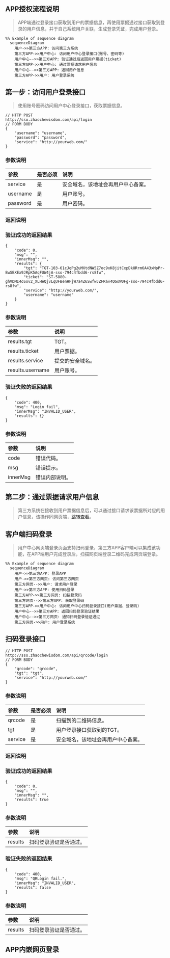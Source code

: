## APP授权流程说明

> APP端通过登录接口获取到用户的票据信息，再使用票据通过接口获取到登录的用户信息，并于自己系统用户关联，生成登录凭证，完成用户登录。

```mermaid
%% Example of sequence diagram
  sequenceDiagram
    用户->>第三方APP: 访问第三方系统
    第三方APP->>用户中心: 访问用户中心登录接口(账号、密码等)
    用户中心-->>第三方APP: 验证通过后返回用户票据(ticket)
    第三方APP->>用户中心: 通过票据请求用户信息
    用户中心-->>第三方APP: 返回用户信息
    第三方APP->>用户: 用户登录系统
```

## 第一步：访问用户登录接口

> 使用账号密码访问用户中心登录接口，获取票据信息。

```
// HTTP POST
http://sso.zhaochewisdom.com/api/login
// FORM BODY
{
	"username": "username",
	"password": "password",
	"service": "http://yourweb.com/"
}
```

### 参数说明

| 参数     | 是否必须 | 说明                               |
| :------- | :------- | :--------------------------------- |
| service  | 是       | 安全域名，该地址会再用户中心备案。 |
| username | 是       | 用户账号。                         |
| password | 是       | 用户密码。                         |

### 返回说明

### 验证成功的返回结果

```
{
	"code": 0,
	"msg": "",
	"innerMsg": "",
	"results": {
		"tgt": "TGT-103-61cJqPg2uMXtdNW5Z7oc9xK8jitCxpDkURrm6A43xMpPr-BwSBXEx9JRpK5AqFUW4jA-sso-794c4fbdd6-rs8fw",
		"ticket": "ST-5880-ghVDMI4oSov2_XLHeQjvLqUFBenHPjW7a4Z6SwfwJZFRav4QGoW0Fg-sso-794c4fbdd6-rs8fw",
		"service": "http://yourweb.com/",
		"username": "username"
	}
}
```

### 参数说明

| 参数             | 说明             |
| :--------------- | :--------------- |
| results.tgt      | TGT。            |
| results.ticket   | 用户票据。       |
| results.service  | 提交的安全域名。 |
| results.username | 用户账号。       |

### 验证失败的返回结果

```
{
	"code": 400,
	"msg": "Login fail",
	"innerMsg": "INVALID_USER",
	"results": {}
}
```

### 参数说明

| 参数     | 说明           |
| :------- | :------------- |
| code     | 错误代码。     |
| msg      | 错误提示。     |
| innerMsg | 错误内部说明。 |


## 第二步：通过票据请求用户信息

> 第三方系统在接收到用户票据信息后，可以通过接口请求该票据所对应的用户信息，该操作同网页端，[跳转查看](sso/pc?id=第二步：通过票据请求用户信息)。



## 客户端扫码登录

> 用户中心网页端登录页面支持扫码登录，第三方APP客户端可以集成该功能，在APP端用户完成登录后，扫描网页端登录二维码完成网页端登录。

```mermaid
%% Example of sequence diagram
  sequenceDiagram
    用户->>第三方APP: 登录APP
    用户->>第三方网页: 访问第三方网页
    第三方网页-->>用户: 请求用户登录
    用户->>第三方APP: 使用扫码登录
    第三方APP->>第三方网页: 扫描登录码
    第三方网页-->>第三方APP: 获取登录码
    第三方APP->>用户中心: 访问用户中心扫码登录接口(用户票据、登录码)
    用户中心-->>第三方APP: 返回扫码登录验证结果
    用户中心-->>第三方网页: 通知扫码登录验证通过
    第三方网页->>用户: 用户登录系统
```

## 扫码登录接口

```
// HTTP POST
http://sso.zhaochewisdom.com/api/qrcode/login
// FORM BODY
{
	"qrcode": "qrcode",
	"tgt": "tgt",
	"service": "http://yourweb.com/"
}
```

### 参数说明

| 参数    | 是否必须 | 说明                               |
| :------ | :------- | :--------------------------------- |
| qrcode  | 是       | 扫描到的二维码信息。               |
| tgt     | 是       | 用户登录接口获取到的TGT。          |
| service | 是       | 安全域名，该地址会再用户中心备案。 |

### 返回说明

### 验证成功的返回结果

```
{
	"code": 0,
	"msg": "",
	"innerMsg": "",
	"results": true
}
```

### 参数说明

| 参数    | 说明                   |
| :------ | :--------------------- |
| results | 扫码登录验证是否通过。 |

### 验证失败的返回结果

```
{
	"code": 400,
	"msg": "QRLogin fail.",
	"innerMsg": "INVALID_USER",
	"results": false
}
```

### 参数说明

| 参数    | 说明                   |
| :------ | :--------------------- |
| results | 扫码登录验证是否通过。 |

## APP内嵌网页登录

